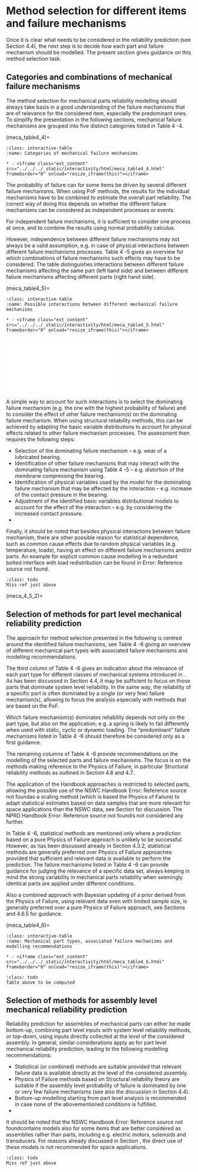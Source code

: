 # Method selection for different items and failure mechanisms

Once it is clear what needs to be considered in the reliability prediction (see Section 4.4), the next step is to decide _how_ each part and failure mechanism should be modelled. The present section gives guidance on this method selection task.

## Categories and combinations of mechanical failure mechanisms
The method selection for mechanical parts reliability modelling should always take basis in a good understanding of the failure mechanisms that are of relevance for the considered item, especially the predominant ones. To simplify the presentation in the following sections, mechanical failure mechanisms are grouped into five distinct categories listed in Table  4 -4.

(meca_table4_4)=
```{list-table} Categories of mechanical failure mechanisms
:class: interactive-table
:name: Categories of mechanical failure mechanisms

* - <iframe class="ext_content" src="../../../_static/interactivity/html/meca_table4_4.html" frameborder="0" onload="resize_iframe(this)"></iframe>
```

The probability of failure can for some items be driven by several different failure mechanisms. When using PoF methods, the results for the individual mechanisms have to be combined to estimate the overall part reliability. The correct way of doing this depends on whether the different failure mechanisms can be considered as independent processes or events.

For independent failure mechanisms, it is sufficient to consider one process at once, and to combine the results using normal probability calculus.

However, independence between different failure mechanisms may not always be a valid assumption, e.g. in case of physical interactions between different failure mechanisms processes. Table   4 -5 gives an overview for which combinations of failure mechanisms such effects may have to be considered. The table distinguishes interactions between different failure mechanisms affecting the same part (left hand side) and between different failure mechanisms affecting different parts (right hand side).

(meca_table4_5)=
```{list-table} Possible interactions between different mechanical failure mechanisms
:class: interactive-table
:name: Possible interactions between different mechanical failure mechanisms

* - <iframe class="ext_content" src="../../../_static/interactivity/html/meca_table4_5.html" frameborder="0" onload="resize_iframe(this)"></iframe>
```

<iframe class="ext_content" src="../../../_static/interactivity/html/decision_tree2.html" frameborder="0" onload="resize_iframe(this)"></iframe>

A simple way to account for such interactions is to select the dominating failure mechanism (e.g. the one with the highest probability of failure) and to consider the effect of other failure mechanism(s) on the dominating failure mechanism. When using structural reliability methods, this can be achieved by adapting the basic variable distributions to account for physical effects related to other failure mechanism processes. The assessment then requires the following steps:

* Selection of the dominating failure mechanism – e.g. wear of a lubricated bearing.
* Identification of other failure mechanisms that may interact with the dominating failure mechanism using Table   4 -5 – e.g. distortion of the membrane compressing the bearing.
* Identification of physical variables used by the model for the dominating failure mechanism that may be affected by the interaction – e.g. increase of the contact pressure in the bearing.
* Adjustment of the identified basic variables distributional models to account for the effect of the interaction – e.g. by considering the increased contact pressure.
* 
Finally, it should be noted that besides physical interactions between failure mechanism, there are other possible reason for statistical dependence, such as common cause effects due to random physical variables (e.g. temperature, loads), having an effect on different failure mechanisms and/or parts. An example for explicit common cause modelling in a redundant bolted interface with load redistribution can be found in Error: Reference source not found.

```{admonition} Todo
:class: todo
Miss ref just above
```
(meca_4_5_2)=
## Selection of methods for part level mechanical reliability prediction
The approach for method selection presented in the following is centred around the identified failure mechanisms, see Table   4 -6 giving an overview of different mechanical part types with associated failure mechanisms and modelling recommendations.

The third column of Table   4 -6 gives an indication about the relevance of each part type for different classes of mechanical systems introduced in . As has been discussed in Section 4.4, it may be sufficient to focus on those parts that dominate system level reliability. In the same way, the reliability of a specific part is often dominated by a single (or very few) failure mechanism(s), allowing to focus the analysis especially with methods that are based on the PoF. 

Which failure mechanism(s) dominates reliability depends not only on the part type, but also on the application; e.g. a spring is likely to fail differently when used with static, cyclic or dynamic loading. The “predominant” failure mechanisms listed in Table   4 -6 should therefore be considered only as a first guidance.

The remaining columns of Table   4 -6 provide recommendations on the modelling of the selected parts and failure mechanisms. The focus is on the methods making reference to the Physics of Failure, in particular Structural reliability methods as outlined in Section 4.6 and 4.7.. 

The application of the Handbook approaches is restricted to selected parts, allowing the possible use of the NSWC Handbook Error: Reference source not foundas a scaling method (which is based the Physics of Failure) to adapt statistical estimates based on data samples that are more relevant for space applications than the NSWC data, see Section  for discussion. The NPRD Handbook Error: Reference source not foundis not considered any further. 

In Table   4 -6, statistical methods are mentioned only where a prediction based on a pure Physics of Failure approach is unlikely to be successful. However, as has been discussed already in Section 4.3.2, statistical methods are generally preferred over Physics of Failure approaches provided that sufficient and relevant data is available to perform the prediction. The failure mechanisms listed in Table   4 -6 can provide guidance for judging the relevance of a specific data set, always keeping in mind the strong variability in mechanical parts reliability when seemingly identical parts are applied under different conditions.

Also a combined approach with Bayesian updating of a prior derived from the Physics of Failure, using relevant data even with limited sample size, is generally preferred over a pure Physics of Failure approach, see Sections  and 4.6.5 for guidance.

(meca_table4_6)=
```{list-table} Mechanical part types, associated failure mechanisms and modelling recommendations
:class: interactive-table
:name: Mechanical part types, associated failure mechanisms and modelling recommendations

* - <iframe class="ext_content" src="../../../_static/interactivity/html/meca_table4_6.html" frameborder="0" onload="resize_iframe(this)"></iframe>
```

```{admonition} Todo
:class: todo
Table above to be computed
```

## Selection of methods for assembly level mechanical reliability prediction
Reliability prediction for assemblies of mechanical parts can either be made bottom-up, combining part level inputs with system level reliability methods, or top-down, using inputs directly collected at the level of the considered assembly. In general, similar considerations apply as for part level mechanical reliability prediction, leading to the following modelling recommendations:

* Statistical (or combined) methods are suitable provided that relevant failure data is available directly at the level of the considered assembly.
* Physics of Failure methods based on Structural reliability theory are suitable if the assembly level probability of failure is dominated by one or very few failure mechanisms (see also the discussion in Section 4.4).
* Bottom-up modelling starting from part level analysis is recommended in case none of the abovementioned conditions is fulfilled.
* 
It should be noted that the NSWC Handbook Error: Reference source not foundcontains models also for some items that are better considered as assemblies rather than parts, including e.g. electric motors, solenoids and transducers. For reasons already discussed in Section , the direct use of these models is not recommended for space applications.

```{admonition} Todo
:class: todo
Miss ref just above
```

